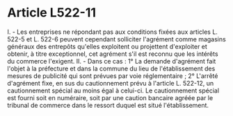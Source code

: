 # Article L522-11

I. - Les entreprises ne répondant pas aux conditions fixées aux articles L. 522-5 et L. 522-6 peuvent cependant solliciter l'agrément comme magasins généraux des entrepôts qu'elles exploitent ou projettent d'exploiter et obtenir, à titre exceptionnel, cet agrément s'il est reconnu que les intérêts du commerce l'exigent.   II. - Dans ce cas :   1° La demande d'agrément fait l'objet à la préfecture et dans la commune du lieu de l'établissement des mesures de publicité qui sont prévues par voie réglementaire ;   2° L'arrêté d'agrément fixe, en sus du cautionnement prévu à l'article L. 522-12, un cautionnement spécial au moins égal à celui-ci. Le cautionnement spécial est fourni soit en numéraire, soit par une caution bancaire agréée par le tribunal de commerce dans le ressort duquel est situé l'établissement.